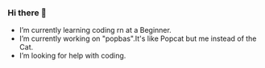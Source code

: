 ### Hi there 👋
- I’m currently learning coding rn at a Beginner.
- I’m currently working on "popbas".It's like Popcat but me instead of the Cat.
- I’m looking for help with coding.
<!--
**delsinzz/delsinzz** is a ✨ _special_ ✨ repository because its `README.md` (this file) appears on your GitHub profile.

Here are some ideas to get you started:

- 🔭 I’m currently working on ...
- 🌱 I’m currently learning ...
- 👯 I’m looking to collaborate on ...
- 🤔 I’m looking for help with ...
- 💬 Ask me about ...
- 📫 How to reach me: ...
- 😄 Pronouns: ...
- ⚡ Fun fact: ...
-->
